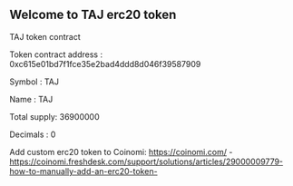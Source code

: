 ## Welcome to TAJ erc20 token

TAJ token contract

Token contract address : 0xc615e01bd7f1fce35e2bad4ddd8d046f39587909

Symbol      : TAJ

Name        : TAJ

Total supply: 36900000

Decimals    : 0

Add custom erc20 token to Coinomi: https://coinomi.com/ - https://coinomi.freshdesk.com/support/solutions/articles/29000009779-how-to-manually-add-an-erc20-token-
